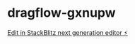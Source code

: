 # dragflow-gxnupw

[Edit in StackBlitz next generation editor ⚡️](https://stackblitz.com/~/github.com/sylesh513/dragflow-gxnupw)